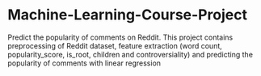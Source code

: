 # Machine-Learning-Course-Project
Predict the popularity of comments on Reddit.
This project contains preprocessing of Reddit dataset, feature extraction (word count, popularity_score, is_root, children and controversiality) and predicting the popularity of comments with linear regression
